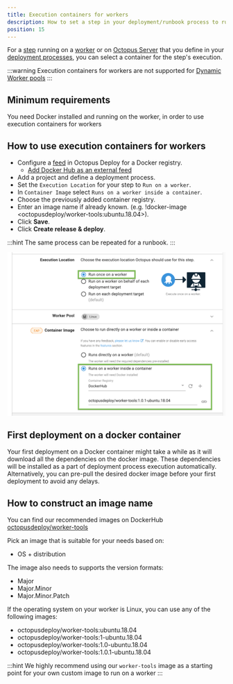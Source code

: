 ```yaml
---
title: Execution containers for workers
description: How to set a step in your deployment/runbook process to run inside a container.
position: 15
---
```


For a [step](/docs/deployment-process/steps/index.md) running on a [worker](docs/infrastructure/workers/index.md) or on [Octopus Server](docs/infrastructure/workers/built-in-worker.md) that you define in your [deployment processes](/docs/deployment-process/index.md), you can select a container for the step's execution.

:::warning
Execution containers for workers are not supported for [Dynamic Worker pools](/docs/infrastructure/workers/dynamic-worker-pools.md)
:::

## Minimum requirements
You need Docker installed and running on the worker, in order to use execution containers for workers


## How to use execution containers for workers 

- Configure a [feed](/docs/packaging-applications/package-repositories/docker-registries/index.md) in Octopus Deploy for a Docker registry.
  - [Add Docker Hub as an external feed](https://octopus.com/blog/build-a-real-world-docker-cicd-pipeline#add-docker-hub-as-an-external-feed)
- Add a project and define a deployment process.
- Set the `Execution Location` for your step to `Run on a worker`.
- In `Container Image` select `Runs on a worker inside a container`.
- Choose the previously added container registry.
- Enter an image name if already known. (e.g. !docker-image <octopusdeploy/worker-tools:ubuntu.18.04>).
- Click **Save**.
- Click **Create release & deploy**.

:::hint
The same process can be repeated for a runbook.
:::

![](images/selector.png "width=500")

## First deployment on a docker container
Your first deployment on a Docker container might take a while as it will download all the dependencies on the docker image. These dependencies will be installed as a part of deployment process execution automatically. Alternatively, you can pre-pull the desired docker image before your first deployment to avoid any delays.

## How to construct an image name

You can find our recommended images on DockerHub [octopusdeploy/worker-tools](https://hub.docker.com/r/octopusdeploy/worker-tools)

Pick an image that is suitable for your needs based on:
- OS + distribution

The image also needs to supports the version formats:
- Major
- Major.Minor
- Major.Minor.Patch

If the operating system on your worker is Linux, you can use any of the following images: 

- octopusdeploy/worker-tools:ubuntu.18.04
- octopusdeploy/worker-tools:1-ubuntu.18.04
- octopusdeploy/worker-tools:1.0-ubuntu.18.04
- octopusdeploy/worker-tools:1.0.1-ubuntu.18.04

:::hint
We highly recommend using our `worker-tools` image as a starting point for your own custom image to run on a worker
:::
